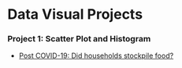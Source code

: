 # Data Visual Projects

### Project 1: Scatter Plot and Histogram
 - [Post COVID-19: Did households stockpile food?](Project1/index.html)


